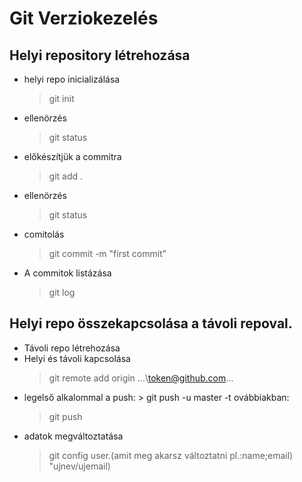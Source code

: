 # Git Verziokezelés

## Helyi repository létrehozása

-   helyi repo inicializálása
    > git init
-   ellenörzés
    > git status
-   előkészítjük a commitra
    > git add .
-   ellenörzés
    > git status
-   comitolás
    > git commit -m "first commit"
-   A commitok listázása
    > git log

## Helyi repo összekapcsolása a távoli repoval.

-   Távoli repo létrehozása
-   Helyi és távoli kapcsolása
    > git remote add origin ...\\token@github.com...
-   legelső alkalommal a push: > git push -u master
    -t ovábbiakban:
    > git push
-   adatok megváltoztatása
    > git config user.(amit meg akarsz változtatni pl.:name;email) "ujnev/ujemail)
